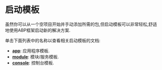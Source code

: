 ﻿# 启动模板

虽然你可以从一个空项目开始并手动添加所需的包,但启动模板可以非常轻松,舒适地使用ABP框架启动新的解决方案.

单击下面列表中的名称以查看相关启动模板的文档:

* [**app**](Application.md): 应用程序模板.
* [**module**](Module.md): 模块/服务模板.
* [**console**](Console.md): 控制台模板.